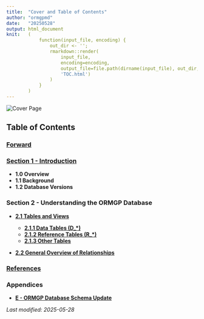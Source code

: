 ```yaml
---
title:  "Cover and Table of Contents"
author: "ormgpmd"
date:   "20250528"
output: html_document
knit:   (
            function(input_file, encoding) {
                out_dir <- '';
                rmarkdown::render(
                    input_file,
                    encoding=encoding,
                    output_file=file.path(dirname(input_file), out_dir,
                    'TOC.html')
                )
            }
        )
---
```


![Cover Page](/database-manual/aCover/cover.png)

## Table of Contents

### [Forward](/database-manual/aForward/Forward.html)

### **[Section 1 - Introduction](/database-manual/a01_Introduction/01_01-02_Overview_and_Background.html)**

* **1.0 Overview**
* **1.1 Background**
* **1.2 Database Versions**

### Section 2 - Understanding the ORMGP Database

* **[2.1 Tables and Views](/database-manual/a02_Understanding_ORMGP_Database/02_01_Tables_and_Views/02_01_Tables_and_Views.html)**

    + **[2.1.1 Data Tables (D_\*)](/database-manual/a02_Understanding_ORMGP_Database/02_01_Tables_and_Views/02_01_01_Data_Tables.html)**
    + **[2.1.2 Reference Tables (R_\*)](/database-manual/a02_Understanding_ORMGP_Database/02_01_Tables_and_Views/02_01_02_Reference_Tables.html)**
    + **[2.1.3 Other Tables](/database-manual/a02_Understanding_ORMGP_Database/02_01_Tables_and_Views/02_01_03_Other_Tables.html)**

<!--
    + **[2.1.4 Views Outline](/database-manual/02_Understanding_ORMGP_Database/02_01_Tables_and_Views/02_01_04_Views.html)**
    + **[2.1.5 Main Views (V_\*)](/database-manual/02_Understanding_ORMGP_Database/02_01_Tables_and_Views/02_01_05_Main_Views.html)**
    + **[2.1.6 System Views (V_SYS_\*)](/database-manual/02_Understanding_ORMGP_Database/02_01_Tables_and_Views/02_01_06_System_Views.html)**
-->

* **[2.2 General Overview of Relationships](/database-manual/a02_Understanding_ORMGP_Database/02_02_General_Overview_of_Relationships/02_02_General_Overview_of_Relationships.html)**

<!--

* **2.3 Primary Data Relationships**

    + **[2.3.1 MOE Records](/database-manual/02_Understanding_ORMGP_Database/02_03_Primary_Data_Relationships/02_03_01_MOE_Records.html)**
    + **[2.3.2 Consultant Report Data](/database-manual/02_Understanding_ORMGP_Database/02_03_Primary_Data_Relationships/02_03_02_Consultant_Report.html)**
    + **[2.3.3 Grain Size Data](/database-manual/02_Understanding_ORMGP_Database/02_03_Primary_Data_Relationships/02_03_03_Grain_Size.html)**
    + **[2.3.4 Chemistry Data](/database-manual/02_Understanding_ORMGP_Database/02_03_Primary_Data_Relationships/02_03_04_Chemistry.html)**
    + **[2.3.5 Water Level Data](/database-manual/02_Understanding_ORMGP_Database/02_03_Primary_Data_Relationships/02_03_05_Water_Level.html)**
    + **[2.3.6 Climate Station Data](/database-manual/02_Understanding_ORMGP_Database/02_03_Primary_Data_Relationships/02_03_06_Climate_Station.html)**
    + **[2.3.7 Report Library Information](/database-manual/02_Understanding_ORMGP_Database/02_03_Primary_Data_Relationships/02_03_07_Report_Library.html)**
    + **[2.3.8 Permit To Take Water (PTTW)](/database-manual/02_Understanding_ORMGP_Database/02_03_Primary_Data_Relationships/02_03_08_PTTW.html)**
    + **[2.3.9 HYDAT and Spotflow Data](/database-manual/02_Understanding_ORMGP_Database/02_03_Primary_Data_Relationships/02_03_09_HYDAT.html)**

* **[2.4 Secondary (or Derived) Data Relationships)](/database-manual/02_Understanding_ORMGP_Database/02_04_Secondary_Data_Relationships/02_04_Secondary_Data_Relationships.html)**

    + **2.4.1 Formation Assignment**
    + **2.4.2 Elevations**
    + **2.4.3 Geologic Picks**
    + **2.4.4 Baseflow Estimation**
    + **2.4.5 Specific Capacity, Transmissivity and Hydraulic Conductivity**

* **[2.5 Locations, Groups and Study Areas](/database-manual/02_Understanding_ORMGP_Database/02_05_Locations_Groups_and_Study_Areas/02_05_Locations_Groups_and_Study_Areas.html)**

* **[2.6 Report Library](/database-manual/02_Understanding_ORMGP_Database/02_06_Report_Library/02_06_Report_Library.html)**

    + **2.6.1 Document Association**
    + **2.6.2 Directory and Files, Naming and Structure**
    + **2.6.3 Report Entry**

* **[2.7 Multi-Screen Installations](/database-manual/02_Understanding_ORMGP_Database/02_07_Multi-Screen_Installations/02_07_Multi-Screen_Installations.html)**

* **[2.8 Multi-Borehole Records](/database-manual/02_Understanding_ORMGP_Database/02_08_Multi-Borehole_Records/02_08_Multi-Borehole_Records.html)**

### Section 3 - Practical Applications

* **3.1 Working with the Database**

    + **[3.1.1 General Database Access](/database-manual/03_Practical_Applications/03_01_Working_with_the_Database/03_01_01_Database_Access.html)**
    + **[3.1.2 Microsoft Access](/database-manual/03_Practical_Applications/03_01_Working_with_the_Database/03_01_02_MS_Access.html)**
    + **[3.1.3 Microsoft SQL Management Studio](/database-manual/03_Practical_Applications/03_01_Working_with_the_Database/03_01_03_MSSQLMS.html)** 
    + **[3.1.4 Microsoft Excel](/database-manual/03_Practical_Applications/03_01_Working_with_the_Database/03_01_04_MS_Excel.html)**
    + **[3.1.5 SiteFX](/database-manual/03_Practical_Applications/03_01_Working_with_the_Database/03_01_05_SiteFX.html)**
    + **[3.1.6 Viewlog](/database-manual/03_Practical_Applications/03_01_Working_with_the_Database/03_01_06_Viewlog.html)**

* **[3.2 Training Exercises](/database-manual/03_Practical_Applications/03_02_Training_Exercises/03_02_Training_Exercises.html)**

* **3.3 Guidelines and FAQ**

    + **[3.3.1 Naming Conventions](/database-manual/03_Practical_Applications/03_03_Guidelines_and_FAQ/03_03_01_Naming_Conventions.html)**
    + **[3.3.2 Quality Assurance (QA) and Quality Control (QC)](/database-manual/03_Practical_Applications/03_03_Guidelines_and_FAQ/03_03_02_QA-QC.html)**
    + **[3.3.3 Data Source Tracking](/database-manual/03_Practical_Applications/03_03_Guidelines_and_FAQ/03_03_03_Data_Source_Tracking.html)**
    + **[3.3.4 Frequently Asked Questions (FAQ)](/database-manual/03_Practical_Applications/03_03_Guidelines_and_FAQ/03_03_04_FAQ.html)**

* **3.4 Adding New Data**

    + **[3.4.1 Locations - Mandatory Fields](/database-manual/03_Practical_Applications/03_04_Adding_New_Data/03_04_01-06_Guidelines.html)**
    + **[3.4.2 Geologic Information](/database-manual/03_Practical_Applications/03_04_Adding_New_Data/03_04_01-06_Guidelines.html)**
    + **[3.4.3 Hydraulic Properties](/database-manual/03_Practical_Applications/03_04_Adding_New_Data/03_04_01-06_Guidelines.html)**
    + **[3.4.4 Geophysical Logging](/database-manual/03_Practical_Applications/03_04_Adding_New_Data/03_04_01-06_Guidelines.html)**
    + **[3.4.5 Temporal Data](/database-manual/03_Practical_Applications/03_04_Adding_New_Data/03_04_01-06_Guidelines.html)**
    + **[3.4.6 Data Validation and Conversion](/database-manual/03_Practical_Applications/03_04_Adding_New_Data/03_04_01-06_Guidelines.html)**
    + **[3.4.7 Adding New Data - Methods](/database-manual/03_Practical_Applications/03_04_Adding_New_Data/03_04_07_Methods.html)**
    + **[3.4.8 Data Selection](/database-manual/03_Practical_Applications/03_04_Adding_New_Data/03_04_08_Data_Selection.html)**

* **[3.5 Changes to Existing Data](/database-manual/03_Practical_Applications/03_05_Changing_Existing_Data/03_05_Changing_Existing_Data.html)**

### Section 4 - Technical

* **[4.1 Detailed Overview of Relationships](/database-manual/04_Technical/04_01_Detailed_Relationships/04_01_Detailed_Relationships.html)**

* **4.2 Table Details (D_\*, R_\* and Other)**

* **4.3 View Details (V_\*)**

* **[4.4 Database Distribution](/database-manual/04_Technical/04_04_Database_Distribution/04_04_Database_Distribution.html)**

* **[4.5 Background Processing and Updates](/database-manual/04_Technical/04_05_Background_Processing_Updates/04_05_Background_Processing_Updates.html)**

-->

### [References](/database-manual/aReferences/References.html)

### Appendices

<!--

* **[A - Basic Outline and Use of Structured Query Language (SQL)](/database-manual/Appendices/A_SQL_Outline/A_SQL_Outline.html)**

* **[B - Soil Classification Systems and Translation of Geologic Layers](/database-manual/Appendices/B_Soil_Classification/B_Soil_Classification.html)**

* **[C - Baseflow Estimation](/database-manual/Appendices/C_Baseflow/C_Baseflow_Estimation.html)**

* **[D - External Data Sources](/database-manual/Appendices/D_External_Data/D_External_Data_Sources.html)**

    + **D.1 Datasets Summary Page - Locations**
    + **D.2 Specific Sources of Datasets - Locations**
    + **D.3 Datasets Summary Page - Chemistry Records**
    + **D.4 Datasets Summary Page - Climate Records**
    + **D.5 Datasets Summary Page - Field Records**
    + **D.6 Datasets Summary Page - Surface Water Records**
    + **D.7 Datasets Summary Page - Pick Records**

-->

* **[E - ORMGP Database Schema Update](/database-manual/aAppendices/E_Database_Schema/E_Database_Schema.html)**

<!--

* **[F - Accessory ORMGP Databases](/database-manual/Appendices/F_Accessory_Databases/F_Accessory_Databases.html)**

* **G - Procedures**

    + **[G.1 Formation Assignment and Associated Calculations (Automated)](/database-manual/Appendices/G_Procedures/G_01.html)**
    + **[G.2 Update of D_LOCATION_GEOM (Automated)](/database-manual/Appendices/G_Procedures/G_02.html)**
    + **[G.3 Report Library - Addition](/database-manual/Appendices/G_Procedures/G_03.html)**
    + **[G.4 Ground Elevation Assignment](/database-manual/Appendices/G_Procedures/G_04.html)**
    + **[G.5 Correction of Bedrock Wells](/database-manual/Appendices/G_Procedures/G_05.html)**
    + **[G.6 Addition to/Population of D_LOCATION_AGENCY (REPLACED)](/database-manual/Appendices/G_Procedures/G_06.html)**
    + **[G.7 Update of Bedrock Elevation (Automated)](/database-manual/Appendices/G_Procedures/G_07.html)**
    + **[G.8 Assignment of MOE Elevations as Original Elevations](/database-manual/Appendices/G_Procedures/G_08.html)**
    + **[G.9 Correction of Datalogger Information (DESCRIPTION NEEDED)](/database-manual/Appendices/G_Procedures/G_09.html)**
    + **[G.10 Import of MOE Water Well Database](/database-manual/Appendices/G_Procedures/G_10.html)**
    + **[G.11 Correction of D_GEOLOGY_LAYER - Missing Depths and Units](/database-manual/Appendices/G_Procedures/G_11.html)**
    + **[G.12 Creation of the TRAINING database (REPLACED)](/database-manual/Appendices/G_Procedures/G_12.html)**
    + **[G.13 Synchronizing non-replicating databases (REPLACED)](/database-manual/Appendices/G_Procedures/G_13.html)**
    + **[G.14 Population of coordinates (REVIEW)](/database-manual/Appendices/G_Procedures/G_14.html)**
    + **[G.15 Synchronize elevations between D_BOREHOLE and D_LOCATION_ELEV (REVIEW)](/database-manual/Appendices/G_Procedures/G_15.html)**
    + **[G.16 Check D_INTERVAL_FORMATION_ASSIGNMENT for Invalid (Null) Rows](/database-manual/Appendices/G_Procedures/G_16.html)**
    + **[G.17 Correction of elevations (D_BOREHOLE and D_LOCATION_ELEV) (REVIEW)](/database-manual/Appendices/G_Procedures/G_17.html)**
    + **[G.18 Extracting LOC_IDs for the Training database](/database-manual/Appendices/G_Procedures/G_18.html)**
    + **[G.19 Addition of INT_ID to D_INTERVAL_FORMATION_ASSIGNMENT (REPLACED)](/database-manual/Appendices/G_Procedures/G_19.html)**
    + **[G.20 Calculate and Incorporate Specific Capacity (REPLACED)](/database-manual/Appendices/G_Procedures/G_20.html)**
    + **[G.21 Perform QA/QC Check Against OAK_20120615_MASTER Backup (REPLACED)](/database-manual/Appendices/G_Procedures/G_21.html)**
    + **[G.22 Incorporation of the MOE Permit-To-Take-Water database (REVIEW)](/database-manual/Appendices/G_Procedures/G_22.html)**
    + **[G.23 Population of D_INTERVAL_MONITOR (Top and Bottom)](/database-manual/Appendices/G_Procedures/G_23.html)**
    + **[G.24 Update D_INTERVAL_MONITOR Depths (REPLACED)](/database-manual/Appendices/G_Procedures/G_24.html)**
    + **[G.25 Correction of Water Levels and Associated Data (REVIEW)](/database-manual/Appendices/G_Procedures/G_25.html)**
    + **[G.26 Correction or Update of Borehole Coordinates (MOE WWDB)](/database-manual/Appendices/G_Procedures/G_26.html)**
    + **[G.27 York Database - Incorporation of Temporal Data](/database-manual/Appendices/G_Procedures/G_27.html)**
    + **[G.28 Updating Elevations in D_* tables](/database-manual/Appendices/G_Procedures/G_28.html)**
    + **[G.29 Update MOE BORE_HOLE_ID (D_LOCATION_ALIAS)](/database-manual/Appendices/G_Procedures/G_29.html)**
    + **[G.30 Update Locations from MOE WWDB](/database-manual/Appendices/G_Procedures/G_30.html)**
    + **[G.31 Incorporate D_LOCATION_COORD_HIST and D_LOCATION_ELEV_HIST Records in D_LOCATION_SPATIAL_HIST](/database-manual/Appendices/G_Procedures/G_31.html)**
    + **[G.32 Automated Scripts (Listing and Calling Order)](/database-manual/Appendices/G_Procedures/G_32.html)**
    + **[G.33 Update of D_AREA_GEOM](/database-manual/Appendices/G_Procedures/G_33.html)**
    + **[G.34 Incorporation of Bedrock Elevations as Bedrock Picks](/database-manual/Appendices/G_Procedures/G_34.html)**
    + **[G.35 Handling Temporal Data Duplicates](/database-manual/Appendices/G_Procedures/G_35.html)**

* **[H - Current Problems (to be Corrected)](/database-manual/Appendices/H_Current_Problems/H_Current_Problems.html)**

* **[I - Training Setup and Access](/database-manual/Appendices/I_Training_Setup/I_Training_Setup.html)**

    + **I.1 Citrix XenDesktop**
    + **I.2 Geocortex**

* **J - Training Exercises**

    + **[J.1 Training Exercises - Easy](/database-manual/Appendices/J_Training_Exercises/J_1_Easy.html)**
    + **[J.2 Training Exercises - Moderate](/database-manual/Appendices/J_Training_Exercises/J_2_Moderate.html)**
    + **[J.3 Training Exercises - Difficult](/database-manual/Appendices/J_Training_Exercises/J_3_Difficult.html)**

* **[K - Alternate Software Instructions](/database-manual/Appendices/K_Alternate_Software/K_Alternate_Software.html)**

* **[L - Database Reports](/database-manual/Appendices/L_Database_Reports/L_Database_Reports.html)**

* **[M - ORMGP Analyses, Metadata and Other Links](/database-manual/Appendices/M_ORMGP_Links/M_ORMGP_Links.html)**

-->

*Last modified: 2025-05-28*
